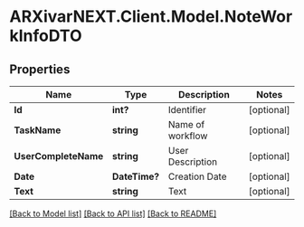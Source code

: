 # ARXivarNEXT.Client.Model.NoteWorkInfoDTO
## Properties

Name | Type | Description | Notes
------------ | ------------- | ------------- | -------------
**Id** | **int?** | Identifier | [optional] 
**TaskName** | **string** | Name of workflow | [optional] 
**UserCompleteName** | **string** | User Description | [optional] 
**Date** | **DateTime?** | Creation Date | [optional] 
**Text** | **string** | Text | [optional] 

[[Back to Model list]](../README.md#documentation-for-models) [[Back to API list]](../README.md#documentation-for-api-endpoints) [[Back to README]](../README.md)

